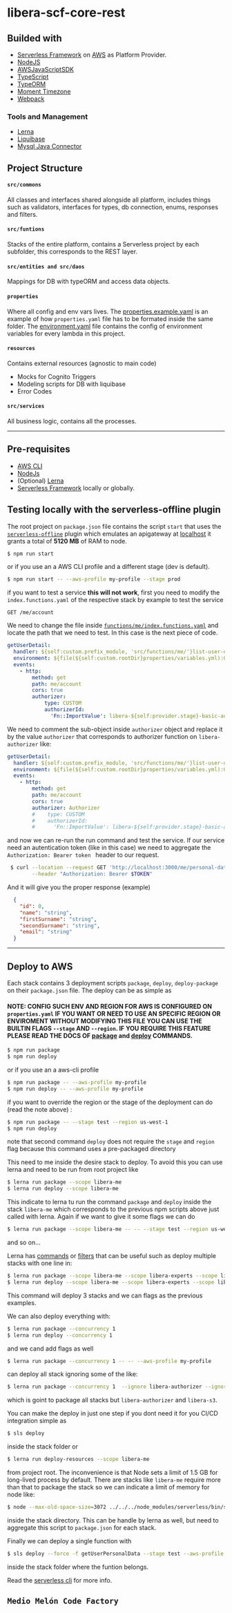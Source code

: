 # libera-scf-core-rest

## Builded with 

- [Serverless Framework](https://serverless.com/ "Serverless") on [AWS](https://aws.amazon.com/ "AWS") as Platform Provider.
- [NodeJS](https://nodejs.org/en/, "NodeJS")
- [AWSJavaScriptSDK](https://docs.aws.amazon.com/AWSJavaScriptSDK/latest/index.html, "Javascript SDK")
- [TypeScript](https://www.typescriptlang.org/, "TypeScript Lang")
- [TypeORM](https://typeorm.io/#/, "TypeORM")
- [Moment Timezone](https://momentjs.com/timezone "Moment Timezone")
- [Webpack](https://webpack.js.org/, "WebpackJs")


### Tools and Management

- [Lerna](https://github.com/lerna/lerna/blob/master/README.md "Lerna")
- [Liquibase](https://www.liquibase.org/, "Liquibase")
- [Mysql Java Connector](https://mvnrepository.com/artifact/mysql/mysql-connector-java/8.0.18, "Version 8.0.18")

## Project Structure

#### `src/commons`
    
All classes and interfaces shared alongside all platform, includes things such as validators, interfaces for types, db connection, enums, responses and filters.

#### `src/funtions`

Stacks of the entire platform, contains a Serverless project by each subfolder, this corresponds to the REST layer.

#### `src/entities and src/daos`

Mappings for DB with typeORM and access data objects.

#### `properties`

Where all config and env vars lives. The [properties.example.yaml](properties/properties.example.yaml) is an example of how `properties.yaml` file has to be formated inside the same folder. The [environment.yaml](properties/environment.yaml) file contains the config of environment variables for every lambda in this project.

#### `resources`

Contains external resources (agnostic to main code)
- Mocks for Cognito Triggers
- Modeling scripts for DB with liquibase
- Error Codes

#### `src/services`

All business logic, contains all the processes.

-------

## Pre-requisites
* [AWS CLI](https://aws.amazon.com/cli/)
* [NodeJs](https://nodejs.org/en/)
* (Optional) [Lerna](https://github.com/lerna/lerna/blob/master/README.md "Lerna")
* [Serverless Framework](https://serverless.com/ "Serverless") locally or globally.



## Testing locally with the serverless-offline plugin

The root project on `package.json` file contains the script `start` that uses the [`serverless-offline`](https://www.npmjs.com/package/serverless-offline) plugin which emulates an apigateway at [localhost](http://localhost:3000) it grants a total of **5120 MB** of RAM to node.

```bash
$ npm run start
```
or if you use an a AWS CLI profile and a different stage (dev is default).
```bash
$ npm run start -- --aws-profile my-profile --stage prod
```

if you want to test a service **this will not work**, first you need to modify the `index.functions.yaml` of the respective stack by example to test the service  
```
GET /me/account
```
We need to change the file inside [`functions/me/index.functions.yaml`](src/functions/me/index.functions.yaml) and locate the path that we need to test. In this case is the next piece of code.

```yaml
getUserDetail:
  handler: ${self:custom.prefix_module, 'src/functions/me/'}list-user-detail.handler
  environment: ${file(${self:custom.rootDir}properties/variables.yml):GET_USER_DETAIL_ENV}
  events:
    - http:
        method: get
        path: me/account
        cors: true
        authorizer: 
            type: CUSTOM
            authorizerId:
              'Fn::ImportValue': libera-${self:provider.stage}-basic-authorizer
```
We need to comment the sub-object inside `authorizer` object and replace it by the value `authorizer` that corresponds to authorizer function on `libera-authorizer` like:

```yaml
getUserDetail:
  handler: ${self:custom.prefix_module, 'src/functions/me/'}list-user-detail.handler
  environment: ${file(${self:custom.rootDir}properties/variables.yml):GET_USER_DETAIL_ENV}
  events:
    - http:
        method: get
        path: me/account
        cors: true
        authorizer: Authorizer
        #    type: CUSTOM
        #    authorizerId:
        #      'Fn::ImportValue': libera-${self:provider.stage}-basic-authorizer
```
and now we can re-run the run command and test the service. If our service need an autentication token (like in this case) we need to aggregate the `Authorization: Bearer token ` header to our request. 

```bash
 $ curl --location --request GET 'http://localhost:3000/me/personal-data' \
        --header "Authorization: Bearer $TOKEN"
```
And it will give you the proper response (example)
```json
  {
    "id": 0,
    "name": "string",
    "firstSurname": "string",
    "secondSurname": "string",
    "email": "string"
  }
```

----

## Deploy to AWS
Each stack contains 3 deployment scripts `package`, `deploy`, `deploy-package` on their `package.json` file. The deploy can be as simple as

#### NOTE: CONFIG SUCH ENV AND REGION FOR AWS IS CONFIGURED ON `properties.yaml` IF YOU WANT OR NEED TO USE AN SPECIFIC REGION OR ENVIROMENT WITHOUT MODIFYING THIS FILE YOU CAN USE THE BUILTIN FLAGS  `--stage` AND `--region`. IF YOU REQUIRE THIS FEATURE PLEASE READ THE DOCS OF [package](https://serverless.com/framework/docs/providers/aws/cli-reference/package/) and [deploy](https://serverless.com/framework/docs/providers/aws/cli-reference/deploy/) COMMANDS.

```bash
$ npm run package
$ npm run deploy
```
or if you use an a aws-cli profile
```bash
$ npm run package -- --aws-profile my-profile
$ npm run deploy -- --aws-profile my-profile
```

if you want to override the region or the stage of the deployment can do (read the note above) :
```bash
$ npm run package -- --stage test --region us-west-1
$ npm run deploy
```
note that second command `deploy` does not require the `stage` and `region` flag because this command uses a pre-packaged directory

This need to me inside the desire stack to deploy. To avoid this you can use lerna and need to be run from root project like 

```bash
$ lerna run package --scope libera-me
$ lerna run deploy --scope libera-me
```
This indicate to lerna tu run the command `package` and `deploy` inside the stack `libera-me` which corresponds to the previous npm scripts above just called with lerna. Again if we want to give it some flags we can do 

```bash
$ lerna run package --scope libera-me -- -- --stage test --region us-west-1 --aws-profile my-profile
```
and so on...

Lerna has [commands](https://github.com/lerna/lerna/tree/master/commands) or [filters](https://serverless.com/framework/docs/providers/aws/cli-reference/) that can be useful such as deploy multiple stacks with one line in:

```bash
$ lerna run package --scope libera-me --scope libera-experts --scope libera-products 
$ lerna run deploy --scope libera-me --scope libera-experts --scope libera-products 
```
This command will deploy 3 stacks and we can flags as the previous examples.

We can also deploy everything with:
```bash
$ lerna run package --concurrency 1 
$ lerna run deploy --concurrency 1
```
and we cand add flags as well
```bash
$ lerna run package --concurrency 1 -- -- --aws-profile my-profile
```
can deploy all stack ignoring some of the like:
```bash
$ lerna run package --concurrency 1  --ignore libera-authorizer --ignore libera-s3 -- -- --aws-profile my-profile
```
which is goint to package all stacks but `libera-authorizer` and `libera-s3`.

You can make the deploy in just one step if you dont need it for you CI/CD integration 
simple as
```bash
$ sls deploy
```
inside the stack folder or
```bash
$ lerna run deploy-resources --scope libera-me
```
from project root. The inconvenience is that Node sets a limit of 1.5 GB for long-lived process by default. There are stacks like `libera-me` require more than that to package the stack so we can indicate a limit of memory for node like:
```bash
$ node --max-old-space-size=3072 ../../../node_modules/serverless/bin/serverless deploy --aws-profile my-profile
```
inside the stack directory. This can be handle by lerna as well, but need to aggregate this script to `package.json` for each stack.

Finally we can deploy a single function with
```bash
$ sls deploy --force -f getUserPersonalData --stage test --aws-profile my-profile
```
inside the stack folder where the funtion belongs.


Read the [serverless cli](https://serverless.com/framework/docs/providers/aws/cli-reference/) for more info.

## `Medio Melón Code Factory` 